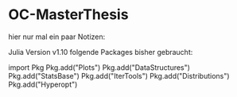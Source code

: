 # OC-MasterThesis
hier nur mal ein paar Notizen:

Julia Version v1.10
folgende Packages bisher gebraucht:

import Pkg
Pkg.add("Plots")
Pkg.add("DataStructures")
Pkg.add("StatsBase")
Pkg.add("IterTools")
Pkg.add("Distributions")
Pkg.add("Hyperopt")